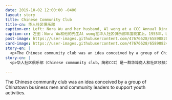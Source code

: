 ```yaml
---
date: 2019-10-02 12:00:00 -0400
layout: story
title: Chinese Community Club
title-cn: 华人社区俱乐部
caption-en: Left: Nora Wu and her husband, Al wong at a CCC Annual Dinner, 1955, Courtesy of Lung Chin; Right: CCC sponsored basketball team jacket, ca. 1960, Courtesy of Tim Tsang, Museum of Chinese in America (MOCA) Collection
caption-cn: 左图：Nora Wu和他的先生Al wong在华人社区俱乐部年度晚宴上，1955年，Lung Chin捐赠；右图：由华人社区俱乐部支持的篮球队夹克衫，大约1960年，Tim Tsang捐赠，美国华人博物馆（MOCA）馆藏
post-image: https://user-images.githubusercontent.com/47676628/65890820-885b3880-e371-11e9-81c2-80fca626f06f.jpg
card-image: https://user-images.githubusercontent.com/47676628/65890824-8d1fec80-e371-11e9-9639-7539efa220c1.jpg
story-en: |
  <p>The Chinese community club was an idea conceived by a group of Chinatown business men and community leaders to support youth activities.  The group was officially started in May of 1945 with one of the main goals being to raise $300,000 in five years in order to erect a community and recreation center in Chinatown.  The club’s membership and sponsored activities were limited to males only; it is unclear whether this policy changed as the organization evolved.  The club went on to sponsor many of the teams that were active through the Church of All Nations.  They began sponsors of the “Chinatown Midgets” basketball team after they famously won the Police Athletic League championship midget basketball tournament in 1945 after a 25 game winning streak.</p>
story-cn: |
  <p>华人社区俱乐部（Chinese community club，简称CCC）是一群华埠商人和社区领袖为支持青年活动而构想出来的。该组织于1945年5月正式成立，其主要目标之一是在五年内筹集30万美元，在唐人街建立一个社区和娱乐中心。该俱乐部的会员以及所赞助的活动仅限男性参加；目前尚不清楚这一政策是否有随着组织的发展而变化。该组织后来赞助了许多活跃在万国教会的球队。在唐人街矮人队经历25连胜而赢得1945年纽约警署体育联盟矮人篮球冠军赛而声名大涨后，华人社区俱乐部（CCC）开始了对他们的资助。</p>
  
---
```

The Chinese community club was an idea conceived by a group of Chinatown business men and community leaders to support youth activities.
